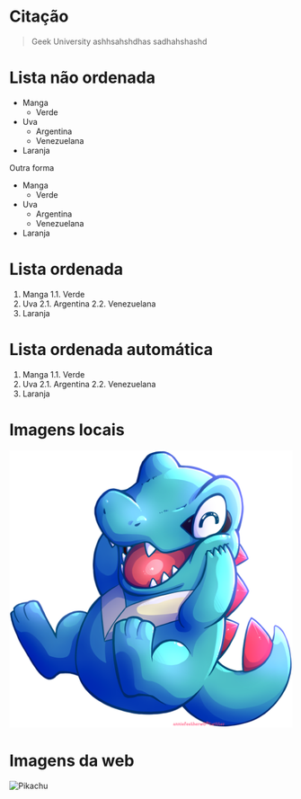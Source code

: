 # Citação

>Geek University
>ashhsahshdhas
>sadhahshashd

# Lista não ordenada

- Manga
    - Verde
- Uva
    - Argentina
    - Venezuelana
- Laranja

Outra forma

* Manga
    * Verde
* Uva
    * Argentina
    * Venezuelana
* Laranja

# Lista ordenada

1. Manga
    1.1. Verde
2. Uva
    2.1. Argentina
    2.2. Venezuelana
3. Laranja

# Lista ordenada automática

1. Manga
    1.1. Verde
1. Uva
    2.1. Argentina
    2.2. Venezuelana
1. Laranja

# Imagens locais

![Totodile](totodile.png "Totodile")

# Imagens da web

![Pikachu](https://i.pinimg.com/originals/51/07/75/510775920002ed607ff0a5582932214a.png "pikachu")
